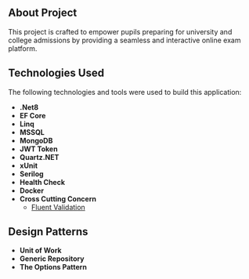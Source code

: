 ## About Project
This project is crafted to empower pupils preparing for university and college admissions by providing a seamless and interactive online exam platform.
## Technologies Used
The following technologies and tools were used to build this application:
  - **.Net8**
  - **EF Core**
  - **Linq**
   - **MSSQL**
  - **MongoDB**
  - **JWT Token**
  - **Quartz.NET**
  - **xUnit**
  - **Serilog**
  - **Health Check**
  - **Docker**
  - **Cross Cutting Concern**
     - [Fluent Validation](https://fluentvalidation.net/)

  ## Design Patterns
  - **Unit of Work**
  - **Generic Repository**
  - **The Options Pattern**
 
